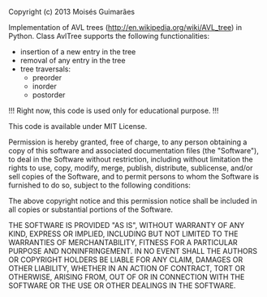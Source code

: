 Copyright (c) 2013 Moisés Guimarães

Implementation of AVL trees (http://en.wikipedia.org/wiki/AVL_tree) in Python.
Class AvlTree supports the following functionalities:
 - insertion of a new entry in the tree
 - removal of any entry in the tree
 - tree traversals:
    - preorder
    - inorder
    - postorder

!!! Right now, this code is used only for educational purpose. !!!

This code is available under MIT License.

Permission is hereby granted, free of charge, to any person obtaining a copy
of this software and associated documentation files (the "Software"), to deal
in the Software without restriction, including without limitation the rights
to use, copy, modify, merge, publish, distribute, sublicense, and/or sell
copies of the Software, and to permit persons to whom the Software is
furnished to do so, subject to the following conditions:

The above copyright notice and this permission notice shall be included in
all copies or substantial portions of the Software.

THE SOFTWARE IS PROVIDED "AS IS", WITHOUT WARRANTY OF ANY KIND, EXPRESS OR
IMPLIED, INCLUDING BUT NOT LIMITED TO THE WARRANTIES OF MERCHANTABILITY,
FITNESS FOR A PARTICULAR PURPOSE AND NONINFRINGEMENT. IN NO EVENT SHALL THE
AUTHORS OR COPYRIGHT HOLDERS BE LIABLE FOR ANY CLAIM, DAMAGES OR OTHER
LIABILITY, WHETHER IN AN ACTION OF CONTRACT, TORT OR OTHERWISE, ARISING FROM,
OUT OF OR IN CONNECTION WITH THE SOFTWARE OR THE USE OR OTHER DEALINGS IN
THE SOFTWARE.
